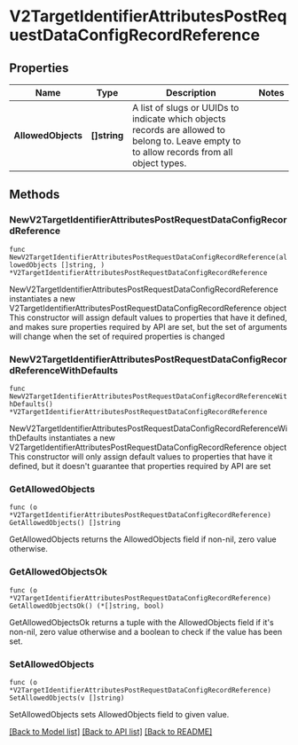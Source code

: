 # V2TargetIdentifierAttributesPostRequestDataConfigRecordReference

## Properties

Name | Type | Description | Notes
------------ | ------------- | ------------- | -------------
**AllowedObjects** | **[]string** | A list of slugs or UUIDs to indicate which objects records are allowed to belong to. Leave empty to to allow records from all object types. | 

## Methods

### NewV2TargetIdentifierAttributesPostRequestDataConfigRecordReference

`func NewV2TargetIdentifierAttributesPostRequestDataConfigRecordReference(allowedObjects []string, ) *V2TargetIdentifierAttributesPostRequestDataConfigRecordReference`

NewV2TargetIdentifierAttributesPostRequestDataConfigRecordReference instantiates a new V2TargetIdentifierAttributesPostRequestDataConfigRecordReference object
This constructor will assign default values to properties that have it defined,
and makes sure properties required by API are set, but the set of arguments
will change when the set of required properties is changed

### NewV2TargetIdentifierAttributesPostRequestDataConfigRecordReferenceWithDefaults

`func NewV2TargetIdentifierAttributesPostRequestDataConfigRecordReferenceWithDefaults() *V2TargetIdentifierAttributesPostRequestDataConfigRecordReference`

NewV2TargetIdentifierAttributesPostRequestDataConfigRecordReferenceWithDefaults instantiates a new V2TargetIdentifierAttributesPostRequestDataConfigRecordReference object
This constructor will only assign default values to properties that have it defined,
but it doesn't guarantee that properties required by API are set

### GetAllowedObjects

`func (o *V2TargetIdentifierAttributesPostRequestDataConfigRecordReference) GetAllowedObjects() []string`

GetAllowedObjects returns the AllowedObjects field if non-nil, zero value otherwise.

### GetAllowedObjectsOk

`func (o *V2TargetIdentifierAttributesPostRequestDataConfigRecordReference) GetAllowedObjectsOk() (*[]string, bool)`

GetAllowedObjectsOk returns a tuple with the AllowedObjects field if it's non-nil, zero value otherwise
and a boolean to check if the value has been set.

### SetAllowedObjects

`func (o *V2TargetIdentifierAttributesPostRequestDataConfigRecordReference) SetAllowedObjects(v []string)`

SetAllowedObjects sets AllowedObjects field to given value.



[[Back to Model list]](../README.md#documentation-for-models) [[Back to API list]](../README.md#documentation-for-api-endpoints) [[Back to README]](../README.md)


